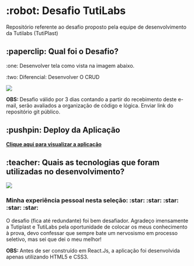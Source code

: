 <h1 align="left">:robot: Desafio TutiLabs</h1>
<p>Repositório referente ao desafio proposto pela equipe de desenvolvimento da Tutilabs (TutiPlast)<p>

<h2 align="left">:paperclip: Qual foi o Desafio?</h2>
<p>:one: Desenvolver tela como vista na imagem abaixo.</p>
<p>:two: Diferencial: Desenvolver O CRUD</p>

<img src="https://i.ibb.co/17hK4Ts/image.png">

<p><strong>OBS: </strong>Desafio válido por 3 dias contando a partir do recebimento deste e-mail, serão avaliados a organização de código e lógica. Enviar link do repositório git público.</p>

<h2 align="left">:pushpin: Deploy da Aplicação </h2>
<a target="_blank" href="https://desafio-tutilabs.netlify.app/"><strong>Clique aqui para visualizar a aplicação</strong></a>


<h2 align="left">:teacher: Quais as tecnologias que foram utilizadas no desenvolvimento?</h2>
<img src="https://i.ibb.co/fHHjzfp/Design-sem-nome.png">


<h3 align="left"> Minha experiência pessoal nesta seleção: :star: :star: :star: :star: :star: </h3>

<p>O desafio (fica até redundante) foi bem desafiador. Agradeço imensamente a Tutiplast e TutiLabs pela oportunidade de colocar os meus conhecimento à prova, devo confessar que sempre bate um nervosismo em processo seletivo, mas sei que dei o meu melhor!</p>

<p><strong>OBS: </strong> Antes de ser construído em React.Js, a aplicação foi desenvolvida apenas utilizando HTML5 e CSS3.</p>





